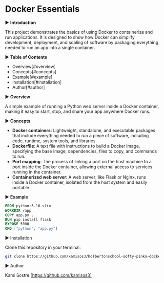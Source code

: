 # Docker Essentials

▶ **Introduction**

This project demonstrates the basics of using Docker to containerize and run applications. It is designed to show how Docker can simplify development, deployment, and scaling of software by packaging everything needed to run an app into a single container.

▶ **Table of Contents**

- Overview[#overview]
- Concepts[#concepts]
- Example[#example]
- Installation[#installation]
- Author[#author]

▶ **Overview**

A simple example of running a Python web server inside a Docker container, making it easy to start, stop, and share your app anywhere Docker runs.


▶ **Concepts**

- **Docker containers**: Lightweight, standalone, and executable packages that include everything needed to run a piece of software, including code, runtime, system tools, and libraries.
- **Dockerfile**: A text file with instructions to build a Docker image, specifying the base image, dependencies, files to copy, and commands to run.
- **Port mapping**: The process of linking a port on the host machine to a port inside the Docker container, allowing external access to services running in the container.
- **Containerized web server**: A web server; like Flask or Nginx, runs inside a Docker container, isolated from the host system and easily portable.

▶ **Example**

```dockerfile
FROM python:3.10-slim
WORKDIR /app
COPY app.py .
RUN pip install flask
EXPOSE 5000
CMD ["python", "app.py"]
```

▶ Installation

Clone this repository in your terminal:

```bash
git clone https://github.com/kamisos3/holbertonschool-softy-pinko-docker.git
```

▶ Author

Kami Sostre [https://github.com/kamisos3]